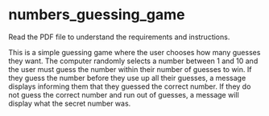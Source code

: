 # numbers_guessing_game
Read the PDF file to understand the requirements and instructions.

This is a simple guessing game where the user chooses how many guesses they want. The computer randomly selects a number between 1 and 10 and the user must guess the number within their number of guesses to win. If they guess the number before they use up all their guesses, a message displays informing them that they guessed the correct number. If they do not guess the correct number and run out of guesses, a message will display what the secret number was. 
